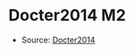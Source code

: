 <a name="material" />

# Docter2014 M2
<script type="application/ld+json">
  {
    "@context": "https://schema.org/",
    "@type": "ChemicalSubstance",
    "http://purl.org/dc/terms/conformsTo":
      {
        "@type": "CreativeWork",
        "@id": "https://bioschemas.org/profiles/ChemicalSubstance/0.4-RELEASE/"
      },
    "@id": "https://egonw.github.io/nanowiki/nanowiki335.html#material",
    "name": "Docter2014 M2",
    "sameAs": "http://127.0.0.1/mediawiki/index.php/Special:URIResolver/Docter2014_M2"
  }
</script>


* Source: [Docter2014](http://127.0.0.1/mediawiki/index.php/Special:URIResolver/Docter2014)
